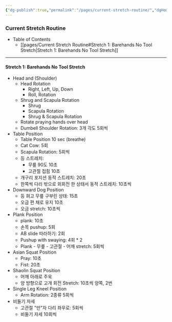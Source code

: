 ```yaml
---
{"dg-publish":true,"permalink":"/pages/current-stretch-routine/","dgHomeLink":true,"dgPassFrontmatter":false}
---
```



### Current Stretch Routine


- Table of Contents
	- [[pages/Current Stretch Routine#Stretch 1: Barehands No Tool Stretch|Stretch 1: Barehands No Tool Stretch]]
		
<div style="page-break-after: always;"></div>

---

 #### Stretch 1: Barehands No Tool Stretch
- Head and (Shoulder)
	- Head Rotation
		- Right, Left, Up, Down
		- Roll, Rotation
	- Shrug and Scapula Rotation
		- Shrug
		- Scapula Rotation
		- Shrug & Scapula Rotation
	- Rotate praying hands over head
	- Dumbell Shoulder Rotation: 3개 각도 5회씩
- Table Position
	- Table Position 10 sec (breathe)
	- Cat Cow: 5회
	- Scapula Rotation: 5회씩
	- 등 스트레치:
		- 무릎 90도 10초
		- 고관절 접힘 10초 
	- 개구리 포지션 동적 스트레치: 20초
	- 한쪽씩 다리 밖으로 외회전 한 상태서 동적 스트레치: 10초씩
- Downward Dog Position 
	- 등 펴고 무릎 구부린 상태: 15초
	- 오금 편 채로 유지 10초
	- 오금 stretch: 10초씩
- Plank Position
	- plank: 10초
	- 손목 pushup: 5회
	- AB slide 따라하기: 2회
	- Pushup with swaying: 4회 * 2
	- Plank - 무릎 - 고관절 - 어깨 stretch: 5회씩
- Asian Squat Position
	- Pray: 10초
	- Fist: 20초
- Shaolin Squat Position
	- 어깨 아래로 주욱
	- 양 방향으로 고개 회전 Stretch: 10초씩 양쪽, 2번
- Single Leg Kneel Position
	- Arm Rotation: 2종류 5회씩
- 비둘기 자세
	- 고관절 "만"자 다리 좌우로: 5회씩
	- 비둘기 자세 10회씩